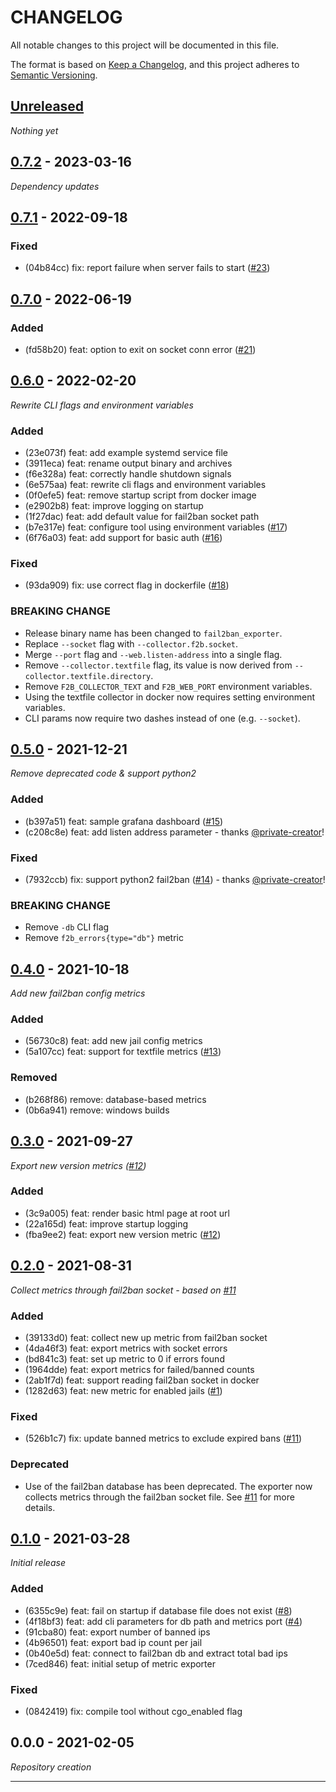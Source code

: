 # CHANGELOG

All notable changes to this project will be documented in this file.

The format is based on [Keep a Changelog], and this project adheres to [Semantic Versioning].

## [Unreleased]
*Nothing yet*

## [0.7.2] - 2023-03-16
*Dependency updates*

## [0.7.1] - 2022-09-18

### Fixed
- (04b84cc) fix: report failure when server fails to start ([#23](https://gitlab.com/hectorjsmith/fail2ban-prometheus-exporter/issues/23))

## [0.7.0] - 2022-06-19

### Added
- (fd58b20) feat: option to exit on socket conn error ([#21](https://gitlab.com/hectorjsmith/fail2ban-prometheus-exporter/issues/21))

## [0.6.0] - 2022-02-20
*Rewrite CLI flags and environment variables*

### Added
- (23e073f) feat: add example systemd service file
- (3911eca) feat: rename output binary and archives
- (f6e328a) feat: correctly handle shutdown signals
- (6e575aa) feat: rewrite cli flags and environment variables
- (0f0efe5) feat: remove startup script from docker image
- (e2902b8) feat: improve logging on startup
- (1f27dac) feat: add default value for fail2ban socket path
- (b7e317e) feat: configure tool using environment variables ([#17](https://gitlab.com/hectorjsmith/fail2ban-prometheus-exporter/issues/17))
- (6f76a03) feat: add support for basic auth ([#16](https://gitlab.com/hectorjsmith/fail2ban-prometheus-exporter/issues/16))

### Fixed
- (93da909) fix: use correct flag in dockerfile ([#18](https://gitlab.com/hectorjsmith/fail2ban-prometheus-exporter/issues/18))

### BREAKING CHANGE
- Release binary name has been changed to `fail2ban_exporter`.
- Replace `--socket` flag with `--collector.f2b.socket`.
- Merge `--port` flag and `--web.listen-address` into a single flag.
- Remove `--collector.textfile` flag, its value is now derived from `--collector.textfile.directory`.
- Remove `F2B_COLLECTOR_TEXT` and `F2B_WEB_PORT` environment variables.
- Using the textfile collector in docker now requires setting environment variables.
- CLI params now require two dashes instead of one (e.g. `--socket`).

## [0.5.0] - 2021-12-21
*Remove deprecated code & support python2*

### Added
- (b397a51) feat: sample grafana dashboard ([#15](https://gitlab.com/hectorjsmith/fail2ban-prometheus-exporter/issues/15))
- (c208c8e) feat: add listen address parameter - thanks [@private-creator](https://gitlab.com/private-creator)!

### Fixed
- (7932ccb) fix: support python2 fail2ban ([#14](https://gitlab.com/hectorjsmith/fail2ban-prometheus-exporter/issues/14)) - thanks [@private-creator](https://gitlab.com/private-creator)!

### BREAKING CHANGE
- Remove `-db` CLI flag
- Remove `f2b_errors{type="db"}` metric

## [0.4.0] - 2021-10-18
*Add new fail2ban config metrics*

### Added
- (56730c8) feat: add new jail config metrics
- (5a107cc) feat: support for textfile metrics ([#13](https://gitlab.com/hectorjsmith/fail2ban-prometheus-exporter/issues/13))

### Removed
- (b268f86) remove: database-based metrics
- (0b6a941) remove: windows builds

## [0.3.0] - 2021-09-27
*Export new version metrics ([#12](https://gitlab.com/hectorjsmith/fail2ban-prometheus-exporter/issues/12))*

### Added
- (3c9a005) feat: render basic html page at root url
- (22a165d) feat: improve startup logging
- (fba9ee2) feat: export new version metric ([#12](https://gitlab.com/hectorjsmith/fail2ban-prometheus-exporter/issues/12))

## [0.2.0] - 2021-08-31
*Collect metrics through fail2ban socket - based on [#11](https://gitlab.com/hectorjsmith/fail2ban-prometheus-exporter/issues/11)*

### Added
- (39133d0) feat: collect new up metric from fail2ban socket
- (4da46f3) feat: export metrics with socket errors
- (bd841c3) feat: set up metric to 0 if errors found
- (1964dde) feat: export metrics for failed/banned counts
- (2ab1f7d) feat: support reading fail2ban socket in docker
- (1282d63) feat: new metric for enabled jails ([#1](https://gitlab.com/hectorjsmith/fail2ban-prometheus-exporter/issues/1))

### Fixed
- (526b1c7) fix: update banned metrics to exclude expired bans ([#11](https://gitlab.com/hectorjsmith/fail2ban-prometheus-exporter/issues/11))

### Deprecated
- Use of the fail2ban database has been deprecated. The exporter now collects metrics through the fail2ban socket file. See [#11](https://gitlab.com/hectorjsmith/fail2ban-prometheus-exporter/-/issues/11) for more details.

## [0.1.0] - 2021-03-28
*Initial release*

### Added
- (6355c9e) feat: fail on startup if database file does not exist ([#8](https://gitlab.com/hectorjsmith/fail2ban-prometheus-exporter/issues/8))
- (4f18bf3) feat: add cli parameters for db path and metrics port ([#4](https://gitlab.com/hectorjsmith/fail2ban-prometheus-exporter/issues/4))
- (91cba80) feat: export number of banned ips
- (4b96501) feat: export bad ip count per jail
- (0b40e5d) feat: connect to fail2ban db and extract total bad ips
- (7ced846) feat: initial setup of metric exporter


### Fixed
- (0842419) fix: compile tool without cgo_enabled flag

## 0.0.0 - 2021-02-05
*Repository creation*

---

[Keep a Changelog]: https://keepachangelog.com/en/1.0.0/
[Semantic Versioning]: https://semver.org/spec/v2.0.0.html
[Unreleased]: https://gitlab.com/hectorjsmith/fail2ban-prometheus-exporter/compare/0.7.1...main
[0.1.0]: https://gitlab.com/hectorjsmith/fail2ban-prometheus-exporter/compare/0.0.0...0.1.0
[0.2.0]: https://gitlab.com/hectorjsmith/fail2ban-prometheus-exporter/compare/0.1.0...0.2.0
[0.3.0]: https://gitlab.com/hectorjsmith/fail2ban-prometheus-exporter/compare/0.2.0...0.3.0
[0.4.0]: https://gitlab.com/hectorjsmith/fail2ban-prometheus-exporter/compare/0.3.0...0.4.0
[0.5.0]: https://gitlab.com/hectorjsmith/fail2ban-prometheus-exporter/compare/0.4.0...0.5.0
[0.6.0]: https://gitlab.com/hectorjsmith/fail2ban-prometheus-exporter/compare/0.5.0...0.6.0
[0.7.0]: https://gitlab.com/hectorjsmith/fail2ban-prometheus-exporter/compare/0.6.0...0.7.0
[0.7.1]: https://gitlab.com/hectorjsmith/fail2ban-prometheus-exporter/compare/0.7.0...0.7.1
[0.7.2]: https://gitlab.com/hectorjsmith/fail2ban-prometheus-exporter/compare/0.7.1...0.7.2

